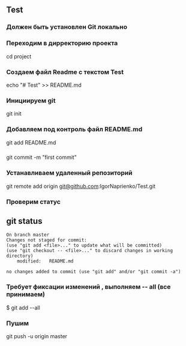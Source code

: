 ## Test

###  Должен быть установлен Git локально

###  Переходим в дирректорию проекта
cd project

###  Создаем файл Readme c текстом Test
echo "# Test" >> README.md 

###  Инициируем git
git init

###  Добавляем под контроль  файл README.md 
git add README.md

### 
git commit -m "first commit"

###  Устанавливаем удаленный репозиторий 

git remote add origin git@github.com:IgorNaprienko/Test.git

###  Проверим статус
git status
 --
    On branch master
    Changes not staged for commit:
    (use "git add <file>..." to update what will be committed)
    (use "git checkout -- <file>..." to discard changes in working directory)
        modified:   README.md

    no changes added to commit (use "git add" and/or "git commit -a")
###  Требует фиксации изменений , выполняем  -- all (все принимаем)
$ git add --all


###  Пушим 
git push -u origin master



